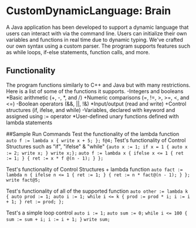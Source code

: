 # CustomDynamicLanguage: Brain
A Java application has been developed to support a dynamic language that users can interact with via the command line. 
Users can initialize their own variables and functions in real time due to dynamic typing. 
We've crafted our own syntax using a custom parser. 
The program supports features such as while loops, if-else statements, function calls, and more.
## Functionality
The program functions similarly to C++ and Java but with many restrictions. Here is a list of some of the functions it supports. 
-Integers and booleans
*Basic arithmetic (+, -, *, and /)
+Numeric comparisons (=, !=, >, >=, <, and <=)
-Boolean operators (&&, ||, !&)
*Input/output (read and write)
+Control structures (if, ifelse, and while)
-Variables, declared with keyword and assigned using := operator
*User-defined unary functions defined with lambda statements

##Sample Run Commands 
Test the functionality of the lambda function
`auto f := lambda x { write x + 5; };`
`f@4;`
Test's functionality of Control Structures such as "if", "ifelse" & "while"
`{auto x := 1; if x = 1 { auto x := 2; write x; } write x;};`
`auto f := lambda x { ifelse x <= 1 { ret := 1; } { ret := x * f @(n - 1); } };`

Test's functionality of Control Structures + lambda function
`auto fact := lambda n { ifelse n <= 1 { ret := 1; } { ret := n * fact@(n - 1); } };`
`write fact@5;`

Test's functionality of all of the supported function 
`auto other := lambda k { auto prod := 1; auto i := 1; while i <= k { prod := prod * i; i := i + 1; } ret := prod; };`

Test's a simple loop control
`auto i := 1;`
`auto sum := 0;`
`while i <= 100 { sum := sum + i; i := i + 1; }`
`write sum;`
